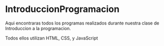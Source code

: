 # IntroduccionProgramacion
Aqui encontraras todos los programas realizados durante nuestra clase de Introduccion a la programacion. 

Todos ellos utilizan HTML, CSS, y JavaScript 
